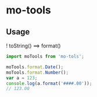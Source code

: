 # mo-tools  

## Usage  

! toString() ==> format()

```js
import moTools from 'mo-tols';

moTools.format.Date();
moTools.format.Number();
var a = 123;
console.log(a.format('####.00'));
// 123.00

```
